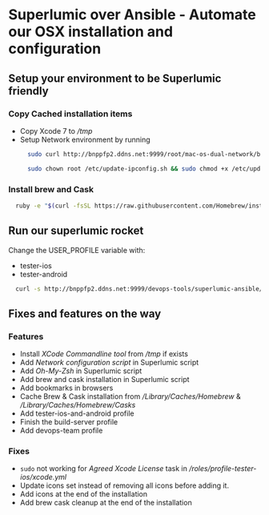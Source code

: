 # Superlumic over Ansible - Automate our OSX installation and configuration

## Setup your environment to be Superlumic friendly

### Copy Cached installation items

  - Copy Xcode 7 to */tmp*
  - Setup Network environment by running
    ```bash
      sudo curl http://bnppfp2.ddns.net:9999/root/mac-os-dual-network/blob/master/update-ipconfig.sh?raw=true -o /etc/update-ipconfig.sh
    ```
    ```bash
      sudo chown root /etc/update-ipconfig.sh && sudo chmod +x /etc/update-ipconfig.sh && /etc/update-ipconfig.sh
    ```

### Install brew and Cask
```bash
  ruby -e "$(curl -fsSL https://raw.githubusercontent.com/Homebrew/install/master/install)" && brew install caskroom/cask/brew-cask
```

## Run our superlumic rocket

Change the USER_PROFILE variable with:

  - tester-ios
  - tester-android

```bash
  curl -s http://bnppfp2.ddns.net:9999/devops-tools/superlumic-ansible/blob/master/superlumic.sh?raw=true | bash -s http://bnppfp2.ddns.net:9999/git/devops-tools/superlumic-ansible.git -u <USER_PROFILE>
```

## Fixes and features on the way

### Features
  - Install *XCode Commandline tool* from */tmp* if exists
  - Add *Network configuration script* in Superlumic script
  - Add *Oh-My-Zsh* in Superlumic script
  - Add brew and cask installation in Superlumic script
  - Add bookmarks in browsers
  - Cache Brew & Cask installation from */Library/Caches/Homebrew* & */Library/Caches/Homebrew/Casks*
  - Add tester-ios-and-android profile
  - Finish the build-server profile
  - Add devops-team profile

### Fixes
  - `sudo` not working for *Agreed Xcode License* task in */roles/profile-tester-ios/xcode.yml*
  - Update icons set instead of removing all icons before adding it.
  - Add icons at the end of the installation
  - Add brew cask cleanup at the end of the installation
